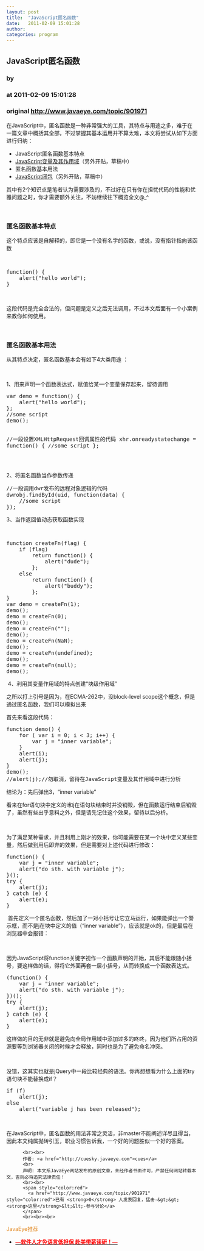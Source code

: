 ```yaml
---
layout: post
title:  "JavaScript匿名函数"
date:   2011-02-09 15:01:28
author: 
categories: program
---
```


## JavaScript匿名函数
### by 
### at 2011-02-09 15:01:28
### original <http://www.javaeye.com/topic/901971>

<p>在JavaScript中，匿名函数是一种非常强大的工具，其特点与用途之多，难于在一篇文章中概括其全部，不过掌握其基本运用并不算太难，本文将尝试从如下方面进行归纳：</p>
<ul>
<li>JavaScript匿名函数基本特点</li>
<li>
<a title="JavaScript变量及其作用域" href="http://www.iteye.com/blog/901893">JavaScript变量及其作用域</a>（另外开贴，草稿中）</li>
<li>匿名函数基本用法</li>
<li>
<a title="JavaScript闭包" href="http://www.iteye.com/blog/901891">JavaScript闭包</a>（另外开贴，草稿中）</li>
</ul>
<p>其中有2个知识点是笔者认为需要涉及的，不过好在只有你在担忧代码的性能和优雅问题之时，你才需要额外关注，不妨继续往下概览全文@_^</p>
<p> </p>
<h3>匿名函数基本特点</h3>
<p>这个特点应该是自解释的，即它是一个没有名字的函数，或说，没有指针指向该函数</p>
<p> </p>
<pre name="code">function() {
	alert("hello world");
}</pre>
<p> </p>
<p>这段代码是完全合法的，但问题是定义之后无法调用，不过本文后面有一个小案例来教你如何使用。 </p>
<p> </p>
<h3>匿名函数基本用法</h3>
<p>从其特点决定，匿名函数基本会有如下4大类用途 ：</p>
<p> </p>
<p>1、用来声明一个函数表达式，赋值给某一个变量保存起来，留待调用</p>
<p>
</p>
<pre name="code">var demo = function() {
	alert("hello world");
};
//some script
demo();

//一段设置XMLHttpRequest回调属性的代码
xhr.onreadystatechange = function() {
	//some script
};</pre>
 
<p>2、将匿名函数当作参数传递</p>
<p>
</p>
<pre name="code">//一段调用dwr发布的远程对象逻辑的代码
dwrobj.findById(uid, function(data) {
	//some script
});</pre>

<p>3、当作返回值动态获取函数实现</p>
<p> 
</p>
<pre name="code">function createFn(flag) {
	if (flag)
		return function() {
			alert("dude");
		};
	else
		return function() {
			alert("buddy");
		};
}
var demo = createFn(1);
demo();
demo = createFn(0);
demo();
demo = createFn("");
demo();
demo = createFn(NaN);
demo();
demo = createFn(undefined);
demo();
demo = createFn(null);
demo();</pre>

<p> 4、利用其变量作用域的特点创建“块级作用域”</p>
<p>之所以打上引号是因为，在ECMA-262中，没block-level scope这个概念，但是通过匿名函数，我们可以模拟出来</p>
<p>首先来看这段代码：</p>
<p>
</p>
<pre name="code">function demo() {
	for ( var i = 0; i &lt; 3; i++) {
		var j = &quot;inner variable&quot;;
	}
	alert(i);
	alert(j);
}
demo();
//alert(j);//勿取消，留待在JavaScript变量及其作用域中进行分析</pre>

<p>结论为：先后弹出3，“inner variable”</p>
<p>看来在for语句块中定义的i和j在语句块结束时并没销毁，但在函数运行结束后销毁了，虽然有些出乎意料之外，但是请先记住这个效果，留待以后分析。</p>
<p> </p>
<p>为了满足某种需求，并且利用上刚才的效果，你可能需要在某一个块中定义某些变量，然后做到用后即弃的效果，但是需要对上述代码进行修改：</p>
<p>
</p>
<pre name="code">function() {
	var j = "inner variable";
	alert("do sth. with variable j");
}();
try {
	alert(j);
} catch (e) {
	alert(e);
}</pre>

<p> 首先定义一个匿名函数，然后加了一对小括号让它立马运行，如果能弹出一个警示框，而不是j在块中定义的值（“inner variable”），应该就是ok的，但是最后在浏览器中会报错：</p>
<p> </p>
<p>因为JavaScript将function关键字视作一个函数声明的开始，其后不能跟随小括号，要这样做的话，得将它外面再套一层小括号，从而转换成一个函数表达式。</p>
<p>
</p>
<pre name="code">(function() {
	var j = "inner variable";
	alert("do sth. with variable j");
})();
try {
	alert(j);
} catch (e) {
	alert(e);
}</pre>

<p>这样做的目的无非就是避免向全局作用域中添加过多的咚咚，因为他们所占用的资源要等到浏览器关闭的时候才会释放，同时也是为了避免命名冲突。</p>
<p> </p>
<p>没错，这其实也就是jQuery中一段比较经典的语法。你再想想看为什么上面的try语句块不能替换成if？</p>
<p>
</p>
<pre name="code">if (f)
	alert(j);
else
	alert("variable j has been released");</pre>

<p> </p>
<p>在JavaScript中，匿名函数的用法非常之灵活，非master不能阐述详尽且得当，因此本文纯属抛砖引玉，职业习惯告诉我，一个好的问题胜似一个好的答案。</p>
          
          <br><br>
          作者: <a href="http://cuesky.javaeye.com">cues</a> 
          <br>
          声明: 本文系JavaEye网站发布的原创文章，未经作者书面许可，严禁任何网站转载本文，否则必将追究法律责任！
          <br><br>
          <span style="color:red">
            <a href="http://www.javaeye.com/topic/901971" style="color:red">已有 <strong>0</strong> 人发表回复，猛击-&gt;&gt;<strong>这里</strong>&lt;&lt;-参与讨论</a>
          </span>
          <br><br><br>
<span style="color:#e28822">JavaEye推荐</span>
<br>
<ul><li><a href="http://www.iteye.com/clicks/433"><span style="color:red;font-weight:bold">—软件人才免语言低担保 赴美带薪读研！— </span></a></li></ul>
<br><br><br>